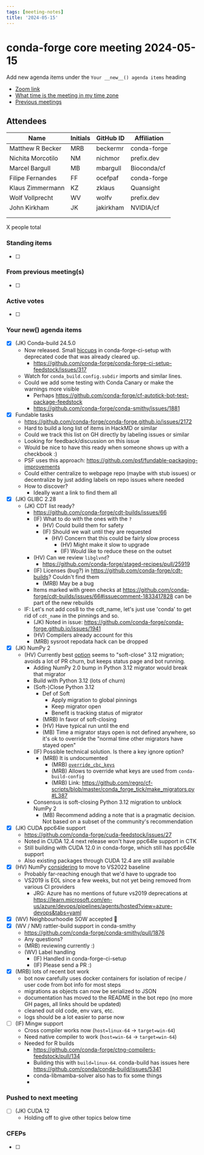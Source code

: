```yaml
---
tags: [meeting-notes]
title: '2024-05-15'
---
```

# conda-forge core meeting 2024-05-15

Add new agenda items under the `Your __new__() agenda items` heading

- [Zoom link](https://zoom.us/j/9138593505?pwd=SWh3dE1IK05LV01Qa0FJZ1ZpMzJLZz09)
- [What time is the meeting in my time zone](https://dateful.com/convert/utc?t=5pm)
- [Previous meetings](https://conda-forge.org/community/minutes/)

## Attendees

| Name                    | Initials | GitHub ID        | Affiliation                 |
| ----------------------- | -------- | ---------------  | --------------------------- |
| Matthew R Becker        | MRB      | beckermr         | conda-forge                 |
| Nichita Morcotilo       | NM       |   nichmor         | prefix.dev                |
| Marcel Bargull          | MB       | mbargull         | Bioconda/cf                 |
| Filipe Fernandes        | FF       | ocefpaf          | conda-forge                 |
| Klaus Zimmermann        | KZ       | zklaus           | Quansight                   |
| Wolf Vollprecht         | WV       | wolfv            | prefix.dev                   |
| John Kirkham            | JK       | jakirkham        | NVIDIA/cf                   |
|                         |          |                  |                             |
|                         |          |                  |                             |

X people total

### Standing items

- [ ]

### From previous meeting(s)

- [ ]

### Active votes

- [ ]

### Your __new__() agenda items

- [X] (JK) Conda-build 24.5.0
    - Now released. Small [hiccups](https://github.com/conda-forge/status/issues/177) in conda-forge-ci-setup with deprecated code that was already cleared up.
        - https://github.com/conda-forge/conda-forge-ci-setup-feedstock/issues/317
    - Watch for `conda_build.config.subdir` imports and similar lines.
    - Could we add some testing with Conda Canary or make the warnings more visible
        - Perhaps https://github.com/conda-forge/cf-autotick-bot-test-package-feedstock
        - https://github.com/conda-forge/conda-smithy/issues/1881
- [X] Fundable tasks
    - https://github.com/conda-forge/conda-forge.github.io/issues/2172
    - Hard to build a long list of items in HackMD or similar
    - Could we track this list on GH directly by labeling issues or similar
    - Looking for feedback/discussion on this issue
    - Would be nice to have this ready when someone shows up with a checkbook :)
    - PSF uses this approach: https://github.com/psf/fundable-packaging-improvements
    - Could either centralize to webpage repo (maybe with stub issues) or decentralize by just adding labels on repo issues where needed
    - How to discover?
        - Ideally want a link to find them all
- [X] (JK) GLIBC 2.28
    - (JK) CDT list ready?
        - https://github.com/conda-forge/cdt-builds/issues/66
        - (IF) What to do with the ones with the `?`
            - (HV) Could build them for safety
            - (IF) Should we wait until they are requested
                - (HV) Concern that this could be fairly slow process
                    - (HV) Might make it slow to upgrade
                    - (IF) Would like to reduce these on the outset
        - (HV) Can we review `libglvnd`?
            - https://github.com/conda-forge/staged-recipes/pull/25919
        - (IF) Licenses (bug?) in https://github.com/conda-forge/cdt-builds? Couldn't find them
            -  (MRB) May be a bug
        - Items marked with green checks at https://github.com/conda-forge/cdt-builds/issues/66#issuecomment-1833417828 can be part of the new rebuilds
    - IF: Let's not add cos8 to the cdt_name, let's just use 'conda' to get rid of `cdt_name` in the pinnings and so.
        - (JK) Noted in issue: https://github.com/conda-forge/conda-forge.github.io/issues/1941
        - (HV) Compilers already account for this
        - (MRB) sysroot repodata hack can be dropped
- [X] (JK) NumPy 2
  - (HV) Currently best [option](https://github.com/conda-forge/conda-forge-pinning-feedstock/pull/5851#issuecomment-2111433502) seems to "soft-close" 3.12 migration; avoids a lot of PR churn, but keeps status page and bot running.
      - Adding NumPy 2.0 bump in Python 3.12 migrator would break that migrator
      - Build with Python 3.12 (lots of churn)
      - (Soft-)Close Python 3.12
          - Def of Soft
              - Apply migration to global pinnings
              - Keep migrator open
              - Benefit is tracking status of migrator
          - (MRB) In favor of soft-closing
          - (HV) Have typical run until the end
          - (MB) Time a migrator stays open is not defined anywhere, so it's ok to override the "normal time other migrators have stayed open"
      - (IF) Possible technical solution. Is there a key ignore option?
          - (MRB) It is undocumented
              - (MRB) [`override_cbc_keys`](https://github.com/regro/cf-scripts/blob/master/conda_forge_tick/make_migrators.py#L387)
              - (MRB) Allows to override what keys are used from `conda-build-config`
              - (MRB) Link: https://github.com/regro/cf-scripts/blob/master/conda_forge_tick/make_migrators.py#L387
      - Consensus is soft-closing Python 3.12 migration to unblock NumPy 2
          - (MB) Recommend adding a note that is a pragmatic decision. Not based on a subset of the community's recommendation
- [X] (JK) CUDA ppc64le support
  - https://github.com/conda-forge/cuda-feedstock/issues/27
  - Noted in CUDA 12.4 next release won't have ppc64le support in CTK
  - Still building with CUDA 12.0 in conda-forge, which still has ppc64le support
  - Also existing packages through CUDA 12.4 are still available
- [X] (HV) NumPy [considering](https://github.com/numpy/numpy/pull/26430#issuecomment-2108839048) to move to VS2022 baseline
  - Probably far-reaching enough that we'd have to upgrade too
  - VS2019 is EOL since a few weeks, but not yet being removed from various CI providers 
      - JRG: Azure has no mentions of future vs2019 deprecations at https://learn.microsoft.com/en-us/azure/devops/pipelines/agents/hosted?view=azure-devops&tabs=yaml
- [x] (WV) Neighbourhoodie SOW accepted :tada: 
- [x] (WV / NM) rattler-build support in conda-smithy
    - https://github.com/conda-forge/conda-smithy/pull/1876
    - Any questions?
    - (MRB) reviewing currently :)
    - (WV) Label handling
        - (IF) Handled in conda-forge-ci-setup
        - (IF) Please send a PR :)
- [X] (MRB) lots of recent bot work
  - bot now carefully uses docker containers for isolation of recipe / user code from bot info for most steps
  - migrations as objects can now be serialized to JSON
  - documentation has moved to the README in the bot repo (no more GH pages, all links should be updated)
  - cleaned out old code, env vars, etc.
  - logs should be a lot easier to parse now
- [ ] (IF) Mingw support
    - Cross compiler works now (`host=linux-64` -> `target=win-64`)
    - Need native compiler to work (`host=win-64` -> `target=win-64`)
    - Needed for R builds
        - https://github.com/conda-forge/ctng-compilers-feedstock/pull/134
        - Building this with `build=linux-64`. conda-build has issues here https://github.com/conda/conda-build/issues/5341
        - conda-libmamba-solver also has to fix some things
        - 

### Pushed to next meeting

- [ ] (JK) CUDA 12
    - Holding off to give other topics below time

### CFEPs

- [ ]
